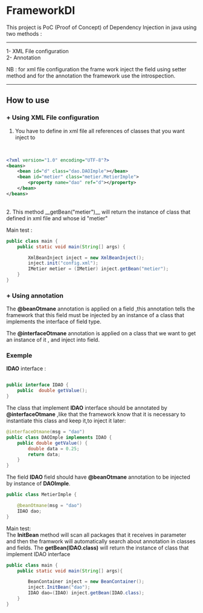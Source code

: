 # FrameworkDI
This project is PoC (Proof of Concept) of Dependency Injection in java using two methods :<br>


<hr>
1- XML File configuration<br>
2- Annotation

NB : for xml file configuration the frame
work inject the field using setter method and for the annotation the framework use  the introspection.

<hr>

## How to use

### + Using XML File configuration

1. You have to define in xml file all references of classes that you want inject to
<br>

```xml
<?xml version="1.0" encoding="UTF-8"?>
<beans>
	<bean id="d" class="dao.DAOImple"></bean>
	<bean id="metier" class="metier.MetierImple">
		<property name="dao" ref="d"></property>
	</bean>
</beans>
```
<br>
2. This method __getBean("metier")__  will return the instance of class that defined in xml file and whose id "metier"
<br>

Main test :

```java
public class main {
	public static void main(String[] args) {

		XmlBeanInject inject = new XmlBeanInject();
		inject.init("config.xml");
		IMetier metier = (IMetier) inject.getBean("metier");
	}
} 
```

### + Using annotation

The __@beanOtmane__ annotation is applied on a field ,this annotation tells the framework that this field must be injected by an instance of a class that implements the interface of field type.
 
The __@interfaceOtmane__ annotation is applied on a class that we want to get an instance of it , and inject into field.

### Exemple

__IDAO__ interface :
```java

public interface IDAO {
	public  double getValue();
}
```
The class that implement __IDAO__ interface should be annotated by  __@interfaceOtmane__ ,like that the framework know that it is necessary to instantiate this class and keep it,to inject it later:
```java
@interfaceOtmane(msg = "dao")
public class DAOImple implements IDAO {
	public double getValue() {
		double data = 0.25;
		return data;
	}
}
```


The field __IDAO__ field should have __@beanOtmane__ annotation to be injected by instance of __DAOImple__.

```java
public class MetierImple {

	@beanOtmane(msg = "dao")
	IDAO dao;
}
```
Main test:
<br>
The __InitBean__ method will scan all  packages that it receives in parameter and then the framwork will automatically search about annotation in classes and fields.
The __getBean(IDAO.class)__ will return the instance of class that implement IDAO interface 


```java
public class main {
	public static void main(String[] args){

		BeanContainer inject = new BeanContainer();
		inject.InitBean("dao");
		IDAO dao=(IDAO) inject.getBean(IDAO.class);	
	}
}
```

